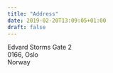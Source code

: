 ```yaml
---
title: "Address"
date: 2019-02-20T13:09:05+01:00
draft: false
---
```


Edvard Storms Gate 2<br>
0166, Oslo<br>
Norway